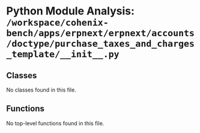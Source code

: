 # Python Module Analysis: `/workspace/cohenix-bench/apps/erpnext/erpnext/accounts/doctype/purchase_taxes_and_charges_template/__init__.py`

## Classes

No classes found in this file.


## Functions

No top-level functions found in this file.
